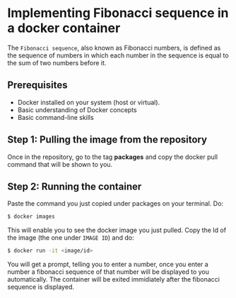 # Implementing Fibonacci sequence in a docker container

 The `Fibonacci sequence`, also known as Fibonacci numbers, is defined as the sequence of numbers in which each number in the sequence is equal to the sum of two numbers before it.

## Prerequisites
- Docker installed on your system (host or virtual).
- Basic understanding of Docker concepts
- Basic command-line skills

## Step 1: Pulling the image from the repository
 Once in the repository, go to the tag **packages** and copy the docker pull command that will be shown to you.

 ## Step 2: Running the container
  Paste the command you just copied under packages on your terminal.
  Do:
  ```sh
$ docker images
```
This will enable you to see the docker image you just pulled. Copy the Id of the image (the one under `IMAGE ID`) and do:
```sh
$ docker run -it <image/id>
```
You will get a prompt, telling you to enter a number, once you enter a number a fibonacci sequence of that number will be displayed to you automatically.
The container will be exited immidiately after the fibonacci sequence is displayed.


